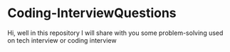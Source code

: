 # Coding-InterviewQuestions
Hi, well in this repository I will share with you some problem-solving used on tech interview or coding interview

